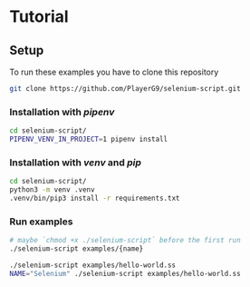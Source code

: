 # Tutorial

## Setup

To run these examples you have to clone this repository
```bash
git clone https://github.com/PlayerG9/selenium-script.git
```

### Installation with _pipenv_
```bash
cd selenium-script/
PIPENV_VENV_IN_PROJECT=1 pipenv install
```

### Installation with _venv_ and _pip_
```bash
cd selenium-script/
python3 -m venv .venv
.venv/bin/pip3 install -r requirements.txt
```

### Run examples

```bash
# maybe `chmod +x ./selenium-script` before the first run
./selenium-script examples/{name}
```

```bash
./selenium-script examples/hello-world.ss
NAME="Selenium" ./selenium-script examples/hello-world.ss
```
